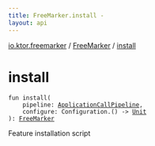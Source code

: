 ```yaml
---
title: FreeMarker.install - 
layout: api
---
```


<div class='api-docs-breadcrumbs'><a href="../index.html">io.ktor.freemarker</a> / <a href="index.html">FreeMarker</a> / <a href="./install.html">install</a></div>

# install

<div class="signature"><code><span class="keyword">fun </span><span class="identifier">install</span><span class="symbol">(</span><br/>&nbsp;&nbsp;&nbsp;&nbsp;<span class="parameterName" id="io.ktor.freemarker.FreeMarker.Feature$install(io.ktor.application.ApplicationCallPipeline, kotlin.Function1((freemarker.template.Configuration, kotlin.Unit)))/pipeline">pipeline</span><span class="symbol">:</span>&nbsp;<a href="../../io.ktor.application/-application-call-pipeline/index.html"><span class="identifier">ApplicationCallPipeline</span></a><span class="symbol">, </span><br/>&nbsp;&nbsp;&nbsp;&nbsp;<span class="parameterName" id="io.ktor.freemarker.FreeMarker.Feature$install(io.ktor.application.ApplicationCallPipeline, kotlin.Function1((freemarker.template.Configuration, kotlin.Unit)))/configure">configure</span><span class="symbol">:</span>&nbsp;<span class="identifier">Configuration</span><span class="symbol">.</span><span class="symbol">(</span><span class="symbol">)</span>&nbsp;<span class="symbol">-&gt;</span>&nbsp;<a href="https://kotlinlang.org/api/latest/jvm/stdlib/kotlin/-unit/index.html"><span class="identifier">Unit</span></a><br/><span class="symbol">)</span><span class="symbol">: </span><a href="index.html"><span class="identifier">FreeMarker</span></a></code></div>

Feature installation script

